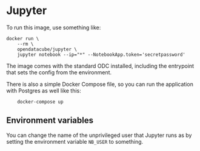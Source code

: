 # Jupyter

To run this image, use something like:

```
docker run \
    --rm \
    opendatacube/jupyter \
    jupyter notebook --ip="*" --NotebookApp.token='secretpassword'
```

The image comes with the standard ODC installed, including the entrypoint that sets the config from the environment.

There is also a simple Docker Compose file, so you can run the application with Postgres as well like this:

```
    docker-compose up
```

## Environment variables
You can change the name of the unprivileged user that Jupyter runs as by setting the environment variable `NB_USER` to something.
